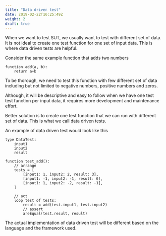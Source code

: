 ```yaml
---
title: "Data driven test"
date: 2019-02-22T10:25:49Z
weight: 2
draft: true
---
```


When we want to test SUT, we usually want to test with different set of data. It is not ideal to create one test function for one set of input data.
This is where data driven tests are helpful.

Consider the same example function that adds two numbers

```
function add(a, b):
    return a+b
```

To be thorough, we need to test this function with few different set of data including but not limited to negative numbers, positive numbers and zeros. 

Although, it will be descriptive and easy to follow when we have one test test function per input data, it requires more development and maintenance effort. 

Better solution is to create one test function that we can run with different set of data. This is what we call data driven tests.

An example of data driven test would look like this

```
type DataTest:
    input1
    input2
    result

function test_add():
    // arrange
    tests = [
        [input1: 1, input2: 2, result: 3],
        [input1: -1, input2: -1, result: 0],
        [input1: 1, input2: -2, result: -1],
    ]

    // act
    loop test of tests:
        result = add(test.input1, test.input2)
        // assert
        areEqual(test.result, result)

```

The actual implementation of data driven test will be different based on the language and the framework used.